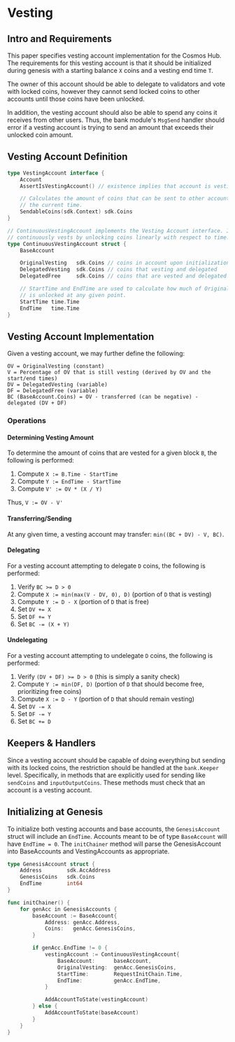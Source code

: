 # Vesting

## Intro and Requirements

This paper specifies vesting account implementation for the Cosmos Hub.
The requirements for this vesting account is that it should be initialized
during genesis with a starting balance `X` coins and a vesting end time `T`.

The owner of this account should be able to delegate to validators
and vote with locked coins, however they cannot send locked coins to other
accounts until those coins have been unlocked.

In addition, the vesting account should also be able to spend any coins it
receives from other users. Thus, the bank module's `MsgSend` handler should
error if a vesting account is trying to send an amount that exceeds their
unlocked coin amount.

## Vesting Account Definition

```go
type VestingAccount interface {
    Account
    AssertIsVestingAccount() // existence implies that account is vesting

    // Calculates the amount of coins that can be sent to other accounts given
    // the current time.
    SendableCoins(sdk.Context) sdk.Coins
}

// ContinuousVestingAccount implements the Vesting Account interface. It
// continuously vests by unlocking coins linearly with respect to time.
type ContinuousVestingAccount struct {
    BaseAccount

    OriginalVesting   sdk.Coins // coins in account upon initialization
    DelegatedVesting  sdk.Coins // coins that vesting and delegated
    DelegatedFree     sdk.Coins // coins that are vested and delegated

    // StartTime and EndTime are used to calculate how much of OriginalVesting
    // is unlocked at any given point.
    StartTime time.Time
    EndTime   time.Time
}
```

## Vesting Account Implementation

Given a vesting account, we may further define the following:

```
OV = OriginalVesting (constant)
V = Percentage of OV that is still vesting (derived by OV and the start/end times)
DV = DelegatedVesting (variable)
DF = DelegatedFree (variable)
BC (BaseAccount.Coins) = OV - transferred (can be negative) - delegated (DV + DF)
```

### Operations

#### Determining Vesting Amount

To determine the amount of coins that are vested for a given block `B`, the following is performed:

1. Compute `X := B.Time - StartTime`
2. Compute `Y := EndTime - StartTime`
3. Compute `V' := OV * (X / Y)`

Thus, `V := OV - V'`

#### Transferring/Sending

At any given time, a vesting account may transfer: `min((BC + DV) - V, BC)`.

#### Delegating

For a vesting account attempting to delegate `D` coins, the following is performed:

1. Verify `BC >= D > 0`
2. Compute `X := min(max(V - DV, 0), D)` (portion of `D` that is vesting)
3. Compute `Y := D - X` (portion of `D` that is free)
4. Set `DV += X`
5. Set `DF += Y`
6. Set `BC -= (X + Y)`

#### Undelegating

For a vesting account attempting to undelegate `D` coins, the following is performed:

1. Verify `(DV + DF) >= D > 0` (this is simply a sanity check)
2. Compute `Y := min(DF, D)` (portion of `D` that should become free, prioritizing free coins)
3. Compute `X := D - Y` (portion of `D` that should remain vesting)
4. Set `DV -= X`
5. Set `DF -= Y`
6. Set `BC += D`

## Keepers & Handlers

Since a vesting account should be capable of doing everything but sending with
its locked coins, the restriction should be handled at the `bank.Keeper` level.
Specifically, in methods that are explicitly used for sending like `sendCoins` and
`inputOutputCoins`. These methods must check that an account is a vesting account.

## Initializing at Genesis

To initialize both vesting accounts and base accounts, the `GenesisAccount`
struct will include an `EndTime`. Accounts meant to be of type `BaseAccount` will
have `EndTime = 0`. The `initChainer` method will parse the GenesisAccount into
BaseAccounts and VestingAccounts as appropriate.

```go
type GenesisAccount struct {
    Address        sdk.AccAddress
    GenesisCoins   sdk.Coins
    EndTime        int64
}

func initChainer() {
    for genAcc in GenesisAccounts {
        baseAccount := BaseAccount{
            Address: genAcc.Address,
            Coins:   genAcc.GenesisCoins,
        }

        if genAcc.EndTime != 0 {
            vestingAccount := ContinuousVestingAccount{
                BaseAccount:      baseAccount,
                OriginalVesting:  genAcc.GenesisCoins,
                StartTime:        RequestInitChain.Time,
                EndTime:          genAcc.EndTime,
            }

            AddAccountToState(vestingAccount)
        } else {
            AddAccountToState(baseAccount)
        }
    }
}
```

